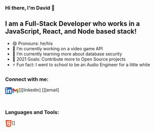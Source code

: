 ### Hi there, I'm David 👋

## I am a Full-Stack Developer who works in a JavaScript, React, and Node based stack!

- 😄 Pronouns: he/his
- 🔭 I’m currently working on a video game API
- 🌱 I’m currently learning more about database security
- 🥅 2021 Goals: Contribute more to Open Source projects
- ⚡ Fun fact: I went to school to be an Audio Engineer for a little while

### Connect with me:

[<img align="left" alt="djviodes | LinkedIn" width="22px" src="./assets/linkedin-icon.svg" />][linkedin]
[<img align="left" alt="djviodes | Email" width="22px" src="./assets/gmail-icon.svg" />][email]

<br />

### Languages and Tools:

[<img align="left" alt="HTML" width="22px" src="./assets/html-icon.svg" />]
